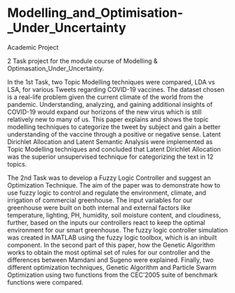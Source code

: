 # Modelling_and_Optimisation-_Under_Uncertainty

Academic Project

2 Task project for the module course of Modelling & Optimasation_Under_Uncertainty.

In the 1st Task, two Topic Modelling techniques were compared, LDA vs LSA, for various Tweets regarding COVID-19 vaccines. The dataset chosen is a real-life problem given the current climate of the world from the pandemic. Understanding, analyzing, and gaining additional insights of COVID-19 would expand our horizons of the new virus which is still relatively new to many of us. This paper explains and shows the topic modelling techniques to categorize the tweet by subject and gain a better understanding of the vaccine through a positive or negative sense. Latent Dirichlet Allocation and Latent Semantic Analysis were implemented as Topic Modelling techniques and concluded that Latent Dirichlet Allocation was the superior unsupervised technique for categorizing the text in 12 topics. 

The 2nd Task was to develop a Fuzzy Logic Controller and suggest an Optimization Technique. The aim of the paper was to demonstrate how to use fuzzy logic to control and regulate the environment, climate, and irrigation of commercial greenhouse. The input variables for our greenhouse were built on both internal and external factors like temperature, lighting, PH, humidity, soil moisture content, and cloudiness, further, based on the inputs our controllers react to keep the optimal environment for our smart greenhouse. The fuzzy logic controller simulation was created in MATLAB using the fuzzy logic toolbox, which is an inbuilt component. In the second part of this paper, how the Genetic Algorithm works to obtain the most optimal set of rules for our controller and the differences between Mamdani and Sugeno were explained. Finally, two different optimization techniques, Genetic Algorithm and Particle Swarm Optimization using two functions from the CEC’2005 suite of benchmark functions were compared.
